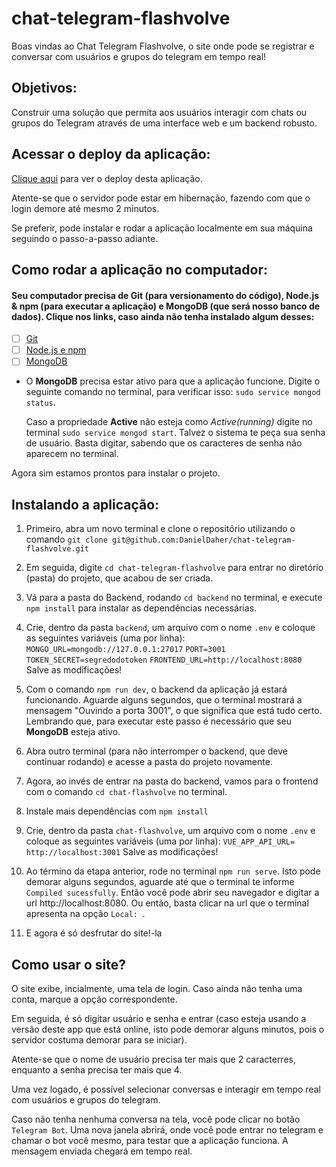 # chat-telegram-flashvolve
Boas vindas ao Chat Telegram Flashvolve, o site onde pode se registrar e conversar com usuários e grupos do telegram em tempo real!

## Objetivos:

Construir uma solução que permita aos usuários interagir com chats ou grupos do Telegram através de uma interface web e um backend robusto.

## Acessar o deploy da aplicação:

[Clique aqui](https://chat-telegram-flashvolve-danieldaher.vercel.app/) para ver o deploy desta aplicação.

Atente-se que o servidor pode estar em hibernação, fazendo com que o login demore até mesmo 2 minutos.

Se preferir, pode instalar e rodar a aplicação localmente em sua máquina seguindo o passo-a-passo adiante.

## Como rodar a aplicação no computador:

#### Seu computador precisa de Git (para versionamento do código), Node.js & npm (para executar a aplicação) e MongoDB (que será nosso banco de dados). Clique nos links, caso ainda não tenha instalado algum desses:

 - [ ] [Git](https://git-scm.com/book/en/v2/Getting-Started-Installing-Git)
 - [ ] [Node.js e npm](https://docs.npmjs.com/downloading-and-installing-node-js-and-npm)
 - [ ] [MongoDB](https://docs.mongodb.com/manual/installation/)

- O **MongoDB** precisa estar ativo para que a aplicação funcione. Digite o seguinte comando no terminal, para verificar isso:
`sudo service mongod status`.

  Caso a propriedade **Active** não esteja como *Active(running)* digite no terminal `sudo service mongod start`. Talvez o sistema te peça sua senha de usuário. Basta digitar, sabendo que os caracteres de senha não aparecem no terminal.

Agora sim estamos prontos para instalar o projeto.

## Instalando a aplicação:

1. Primeiro, abra um novo terminal e clone o repositório utilizando o comando 
`git clone git@github.com:DanielDaher/chat-telegram-flashvolve.git`

2. Em seguida, digite `cd chat-telegram-flashvolve` para entrar no diretório (pasta) do projeto, que acabou de ser criada.

3. Vá para a pasta do Backend, rodando `cd backend` no terminal, e execute `npm install` para instalar as dependências necessárias.

4. Crie, dentro da pasta `backend`, um arquivo com o nome `.env` e coloque as seguintes variáveis (uma por linha):
  `MONGO_URL=mongodb://127.0.0.1:27017`
  `PORT=3001`
  `TOKEN_SECRET=segredodotoken`
  `FRONTEND_URL=http://localhost:8080`
 Salve as modificações!

5. Com o comando `npm run dev`, o backend da aplicação já estará funcionando. Aguarde alguns segundos, que o terminal mostrará a mensagem "Ouvindo a porta 3001", o que significa que está tudo certo. Lembrando que, para executar este passo é necessário que seu **MongoDB** esteja ativo.

6. Abra outro terminal (para não interromper o backend, que deve continuar rodando) e acesse a pasta do projeto novamente.

7. Agora, ao invés de entrar na pasta do backend, vamos para o frontend com o comando `cd chat-flashvolve` no terminal.

8. Instale mais dependências com `npm install`

9. Crie, dentro da pasta `chat-flashvolve`, um arquivo com o nome `.env` e coloque as seguintes variáveis (uma por linha):
  `VUE_APP_API_URL= http://localhost:3001`
 Salve as modificações!

10. Ao término da etapa anterior, rode no terminal `npm run serve`. Isto pode demorar alguns segundos, aguarde até que o terminal te informe `Compiled sucessfully`. Então você pode abrir seu navegador e digitar a url http://localhost:8080. Ou então, basta clicar na url que o terminal apresenta na opção `Local: `.

11. E agora é só desfrutar do site!-la

## Como usar o site?

O site exibe, incialmente, uma tela de login. Caso ainda não tenha uma conta, marque a opção correspondente.

Em seguida, é só digitar usuário e senha e entrar (caso esteja usando a versão deste app que está online, isto pode demorar alguns minutos, pois o servidor costuma demorar para se iniciar).

Atente-se que o nome de usuário precisa ter mais que 2 caracterres, enquanto a senha precisa ter mais que 4.

Uma vez logado, é possível selecionar conversas e interagir em tempo real com usuários e grupos do telegram.

Caso não tenha nenhuma conversa na tela, você pode clicar no botão `Telegram Bot`. Uma nova janela abrirá, onde você pode entrar no telegram e chamar o bot você mesmo, para testar que a aplicação funciona. A mensagem enviada chegará em tempo real.